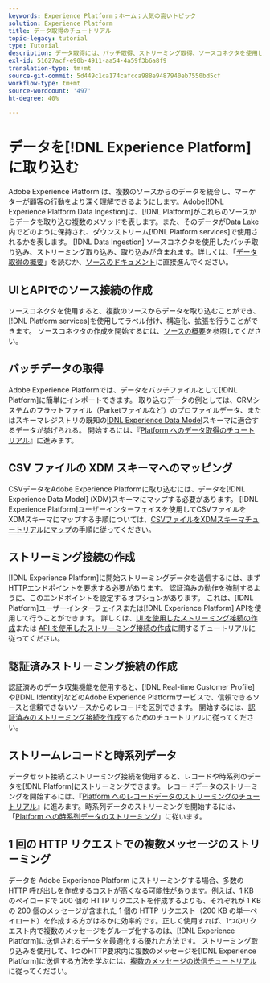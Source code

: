 ```yaml
---
keywords: Experience Platform；ホーム；人気の高いトピック
solution: Experience Platform
title: データ取得のチュートリアル
topic-legacy: tutorial
type: Tutorial
description: データ取得には、バッチ取得、ストリーミング取得、ソースコネクタを使用した取得が含まれます。
exl-id: 51627acf-e90b-4911-aa54-4a59f3b6a8f9
translation-type: tm+mt
source-git-commit: 5d449c1ca174cafcca988e9487940eb7550bd5cf
workflow-type: tm+mt
source-wordcount: '497'
ht-degree: 40%

---
```


# データを[!DNL Experience Platform]に取り込む

Adobe Experience Platform は、複数のソースからのデータを統合し、マーケターが顧客の行動をより深く理解できるようにします。Adobe[!DNL Experience Platform Data Ingestion]は、[!DNL Platform]がこれらのソースからデータを取り込む複数のメソッドを表します。また、そのデータがData Lake内でどのように保持され、ダウンストリーム[!DNL Platform services]で使用されるかを表します。 [!DNL Data Ingestion] ソースコネクタを使用したバッチ取り込み、ストリーミング取り込み、取り込みが含まれます。詳しくは、「[データ取得の概要](../ingestion/home.md)」を読むか、[ソースのドキュメント](../sources/home.md)に直接進んでください。

## UIとAPIでのソース接続の作成

ソースコネクタを使用すると、複数のソースからデータを取り込むことができ、[!DNL Platform services]を使用してラベル付け、構造化、拡張を行うことができます。 ソースコネクタの作成を開始するには、[ソースの概要](../sources/home.md)を参照してください。

## バッチデータの取得

Adobe Experience Platformでは、データをバッチファイルとして[!DNL Platform]に簡単にインポートできます。 取り込むデータの例としては、CRMシステムのフラットファイル（Parketファイルなど）のプロファイルデータ、またはスキーマレジストリの既知の[!DNL Experience Data Model](XDM)スキーマに適合するデータが挙げられる。 開始するには、『[Platform へのデータ取得のチュートリアル](../ingestion/tutorials/ingest-batch-data.md)』に進みます。

## CSV ファイルの XDM スキーマへのマッピング

CSVデータをAdobe Experience Platformに取り込むには、データを[!DNL Experience Data Model] (XDM)スキーマにマップする必要があります。 [!DNL Experience Platform]ユーザーインターフェイスを使用してCSVファイルをXDMスキーマにマップする手順については、[CSVファイルをXDMスキーマチュートリアルにマップ](../ingestion/tutorials/map-a-csv-file.md)の手順に従ってください。

## ストリーミング接続の作成

[!DNL Experience Platform]に開始ストリーミングデータを送信するには、まずHTTPエンドポイントを要求する必要があります。 認証済みの動作を強制するように、このエンドポイントを設定するオプションがあります。 これは、[!DNL Platform]ユーザーインターフェイスまたは[!DNL Experience Platform] APIを使用して行うことができます。 詳しくは、[UI を使用したストリーミング接続の作成](../ingestion/tutorials/create-streaming-connection-ui.md)または [API を使用したストリーミング接続の作成](../ingestion/tutorials/create-streaming-connection.md)に関するチュートリアルに従ってください。

## 認証済みストリーミング接続の作成

認証済みのデータ収集機能を使用すると、[!DNL Real-time Customer Profile]や[!DNL Identity]などのAdobe Experience Platformサービスで、信頼できるソースと信頼できないソースからのレコードを区別できます。 開始するには、[認証済みのストリーミング接続を作成](../ingestion/tutorials/create-authenticated-streaming-connection.md)するためのチュートリアルに従ってください。

## ストリームレコードと時系列データ

データセット接続とストリーミング接続を使用すると、レコードや時系列のデータを[!DNL Platform]にストリーミングできます。 レコードデータのストリーミングを開始するには、『[Platform へのレコードデータのストリーミングのチュートリアル](../ingestion/tutorials/streaming-record-data.md)』に進みます。時系列データのストリーミングを開始するには、「[Platform への時系列データのストリーミング](../ingestion/tutorials/streaming-time-series-data.md)」に従います。

## 1 回の HTTP リクエストでの複数メッセージのストリーミング

データを Adobe Experience Platform にストリーミングする場合、多数の HTTP 呼び出しを作成するコストが高くなる可能性があります。例えば、1 KB のペイロードで 200 個の HTTP リクエストを作成するよりも、それぞれが 1 KB の 200 個のメッセージが含まれた 1 個の HTTP リクエスト（200 KB の単一ペイロード）を作成する方がはるかに効率的です。正しく使用すれば、1つのリクエスト内で複数のメッセージをグループ化するのは、[!DNL Experience Platform]に送信されるデータを最適化する優れた方法です。 ストリーミング取り込みを使用して、1つのHTTP要求内に複数のメッセージを[!DNL Experience Platform]に送信する方法を学ぶには、[複数のメッセージの送信チュートリアル](../ingestion/tutorials/streaming-multiple-messages.md)に従ってください。
